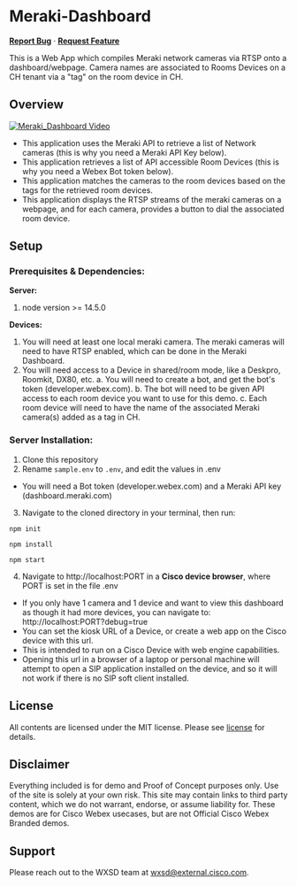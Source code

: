 # Meraki-Dashboard 
<a href="https://github.com/WXSD-Sales/meraki-dashboard/issues"><strong>Report Bug</strong></a>
·
<a href="https://github.com/WXSD-Sales/meraki-dashboard/issues"><strong>Request Feature</strong></a>

This is a Web App which compiles Meraki network cameras via RTSP onto a dashboard/webpage.  Camera names are associated to Rooms Devices on a CH tenant via a "tag" on the room device in CH.


## Overview
[![Meraki_Dashboard Video](https://user-images.githubusercontent.com/19175490/208965357-bb3757b5-9ce3-490d-a9be-9905e3bed6fe.png)](https://app.vidcast.io/share/a9d8ca25-a430-4cbe-a494-52a3d95b5623)

* This application uses the Meraki API to retrieve a list of Network cameras (this is why you need a Meraki API Key below).
* This application retrieves a list of API accessible Room Devices (this is why you need a Webex Bot token below).
* This application matches the cameras to the room devices based on the tags for the retrieved room devices.
* This application displays the RTSP streams of the meraki cameras on a webpage, and for each camera, provides a button to dial the associated room device.


## Setup

### Prerequisites & Dependencies: 
__Server:__  
1. node version >= 14.5.0  

__Devices:__  
1. You will need at least one local meraki camera.  The meraki cameras will need to have RTSP enabled, which can be done in the Meraki Dashboard.
2. You will need access to a Device in shared/room mode, like a Deskpro, Roomkit, DX80, etc.
  a. You will need to create a bot, and get the bot's token (developer.webex.com).
  b. The bot will need to be given API access to each room device you want to use for this demo.
  c. Each room device will need to have the name of the associated Meraki camera(s) added as a tag in CH.

### Server Installation:
1. Clone this repository
2. Rename ```sample.env``` to ```.env```, and edit the values in .env
* You will need a Bot token (developer.webex.com) and a Meraki API key (dashboard.meraki.com)
3. Navigate to the cloned directory in your terminal, then run:
```
npm init
```
```
npm install
```
```
npm start
```
4. Navigate to http://localhost:PORT in a **Cisco device browser**, where PORT is set in the file .env
* If you only have 1 camera and 1 device and want to view this dashboard as though it had more devices, you can navigate to: http://localhost:PORT?debug=true
* You can set the kiosk URL of a Device, or create a web app on the Cisco device with this url.
* This is intended to run on a Cisco Device with web engine capabilities.
* Opening this url in a browser of a laptop or personal machine will attempt to open a SIP application installed on the device, and so it will not work if there is no SIP soft client installed.

## License
All contents are licensed under the MIT license. Please see [license](LICENSE) for details.


## Disclaimer
<!-- Keep the following here -->  
 Everything included is for demo and Proof of Concept purposes only. Use of the site is solely at your own risk. This site may contain links to third party content, which we do not warrant, endorse, or assume liability for. These demos are for Cisco Webex usecases, but are not Official Cisco Webex Branded demos.
 
## Support

Please reach out to the WXSD team at [wxsd@external.cisco.com](mailto:wxsd@external.cisco.com?cc=<your_cec>@cisco.com&subject=RepoName).
